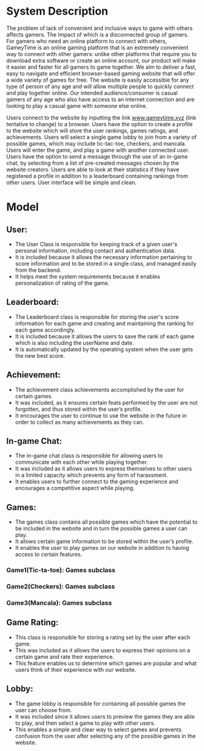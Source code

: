 # System Description

   The problem of lack of convenient and inclusive ways to game with others affects gamers. The Impact of which is a disconnected group of gamers. For gamers who need an online platform to connect with others, GameyTime is an online gaming platform that is an extremely convenient way to connect with other gamers: unlike other platforms that require you to download extra software or create an online account, our product will make it easier and faster for all gamers to game together. We aim to deliver a fast, easy to navigate and efficient browser-based gaming website that will offer a wide variety of games for free. The website is easily accessible for any type of person of any age and will allow multiple people to quickly connect and play together online. Our intended audience/consumer is casual gamers of any age who also have access to an internet connection and are looking to play a casual game with someone else online.

   Users connect to the website by inputting the link www.gameytime.xyz (link tentative to change) to a browser. Users have the option to create a profile to the website which will store the user rankings, games ratings, and achievements. Users will select a single game lobby to join from a variety of possible games, which may include tic-tac-toe, checkers, and mancala. Users will enter the game, and play a game with another connected user. Users have the option to send a message through the use of an in-game chat, by selecting from a list of pre-created messages chosen by the website creators. Users are able to look at their statistics if they have registered a profile in addition to a leaderboard containing rankings from other users. User interface will be simple and clean.

# Model


## User:
- The User Class is responsible for keeping track of a given user's personal information, including contact and authentication data.
- It is included because it allows the necessary information pertaining to score information and to be stored in a single class, and managed easily from the backend.
- It helps meet the system requirements because it enables personalization of rating of the game.

## Leaderboard:
- The Leaderboard class is responsible for storing the user's score information for each game and creating and maintaining the ranking for each game accordingly.
- It is included because it allows the users to save the rank of each game which is also including the userName and date.
- It is automatically updated by the operating system when the user gets the new best score.

## Achievement: 

- The achievement class achievements accomplished by the user for certain games.
- It was included, as it ensures certain feats performed by the user are not forgotten, and thus stored within the user’s profile.
- It encourages the user to continue to use the website in the future in order to collect as many achievements as they can.

## In-game Chat:

- The in-game chat class is responsible for allowing users to communicate with each other while playing together.
- It was included as it allows users to express themselves to other users in a limited capacity which prevents any form of harassment. 
- It enables users to further connect to the gaming experience and encourages a competitive aspect while playing.

## Games:

- The games class contains all possible games which have the potential to be included in the website and in turn the possible games a user can play.
- It allows certain game information to be stored within the user’s profile.
- It enables the user to play games on our website in addition to having access to certain features.

### Game1(Tic-ta-toe): Games subclass
### Game2(Checkers): Games subclass
### Game3(Mancala): Games subclass 


## Game Rating: 

- This class is responsible for storing a rating set by the user after each game.
- This was included as it allows the users to express their opinions on a certain game and rate their experience. 
- This feature enables us to determine which games are popular and what users think of their experience with our website.

## Lobby:

- The game lobby is responsible for containing all possible games the user can choose from.
- It was included since it allows users to preview the games they are able to play, and then select a game to play with other users.
- This enables a simple and clear way to select games and prevents confusion from the user after selecting any of the possible games in the website. 

